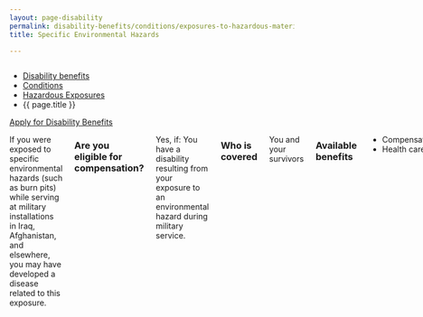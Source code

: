 ```yaml
---
layout: page-disability
permalink: disability-benefits/conditions/exposures-to-hazardous-materials/specific-environmental-hazards/index.html
title: Specific Environmental Hazards

---
```


<div class="splash" markdown="0">
<div class="row" markdown="0">
<div class="small-12 columns" markdown="0">

<ul class="breadcrumbs" role="menubar" aria-label="Primary">
<li class="parent"><a href="{{ site.url }}/disability-benefits/">Disability benefits</a></li>
<li class="parent"><a href="{{ site.url }}/disability-benefits/conditions/">Conditions</a></li>
<li class="parent"><a href="{{ site.url }}/disability-benefits/conditions/exposures-to-hazardous-materials/">Hazardous Exposures</a></li>
<li class="active">{{ page.title }}</li>
</ul>

</div>
</div>
</div>

<div class="main" role="main" markdown="0">

<div class="action-bar">
  <div class="row">
    <div class="small-12 columns">
      <a class="button small start" href="{{ site.url}}/disability-benefits/get/">Apply for Disability Benefits</a>
    </div>
  </div>  
</div>

<div class="section one" markdown="0">
<div class="primary" markdown="0">
<div class="row" markdown="0">
<div class="small-12 columns" markdown="1">

If you were exposed to specific environmental hazards (such as burn pits) while serving at military installations in Iraq, Afghanistan, and elsewhere, you may have developed a disease related to this exposure.

### Are you eligible for compensation?

Yes, if:
You have a disability resulting from your exposure to an environmental hazard during military service.

### Who is covered
You and your survivors

### Available benefits 
- Compensation 
- Health care 

### How it works
You should submit any additional information (such as [Burn Pit Registry]( https://veteran.mobilehealth.va.gov/AHBurnPitRegistry/) regarding proof of exposure when filing your claim.

This exposure may include
- Large burn pits throughout Iraq, Afghanistan, and Djibouti in the Horn of Africa
- Particulate matter in Iraq and Afghanistan
- A large sulfur fire at Mishraq State Sulfur Mine near Mosul, Iraq
- Hexavalent chromium exposure at the Qarmat Ali Water Treatment Plant at Basra, Iraq
- Contaminated drinking water at Camp Lejeune, North Carolina, between 1953 and 1987 (See our Camp Lejeune page for more information)
- Pollutants from a waste incinerator near the Naval Air Facility at Atsugi, Japan

</div>
</div>
</div>

</div>
